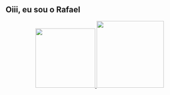 ## Oiii, eu sou o Rafael

<div align="center">
  <a href="https://github.com/RafaelMendonca23">
  <img height="160em" src="https://github-readme-stats.vercel.app/api?username=mendoncarafael&show_icons=true&theme=dracula&include_all_commits=true&count_private=true"/>
     <img height="180em" src="https://github-readme-stats.vercel.app/api/top-langs/?username=mendoncarafael&layout=compact&langs_count=7&theme=dracula"/>
</div>

